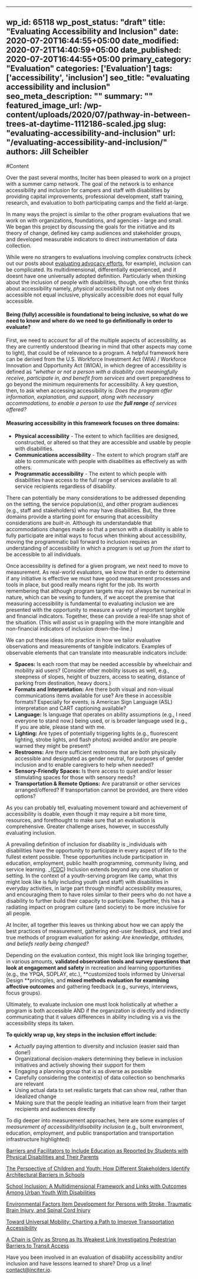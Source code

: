 
---
wp_id: 65118
wp_post_status: "draft" 
title: "Evaluating Accessibility and Inclusion"
date: 2020-07-20T16:44:55+05:00
date_modified: 2020-07-21T14:40:59+05:00
date_published: 2020-07-20T16:44:55+05:00
primary_category: "Evaluation"
categories: ['Evaluation'] 
tags: ['accessibility', 'inclusion']
seo_title: "evaluating accessibility and inclusion"
seo_meta_description: ""
summary: "" 
featured_image_url: /wp-content/uploads/2020/07/pathway-in-between-trees-at-daytime-1112186-scaled.jpg
slug: "evaluating-accessibility-and-inclusion"
url: "/evaluating-accessibility-and-inclusion/"
authors: Jill Scheibler
---

#Content



Over the past several months, Inciter has been pleased to work on a project with a summer camp network. The goal of the network is to enhance accessibility and inclusion for campers and staff with disabilities by providing capital improvements, professional development, staff training, research, and evaluation to both participating camps and the field at-large.

In many ways the project is similar to the other program evaluations that we work on with organizations, foundations, and agencies - large and small. We began this project by discussing the goals for the initiative and its theory of change, defined key camp audiences and stakeholder groups, and developed measurable indicators to direct instrumentation of data collection.

While were no strangers to evaluations involving complex constructs (check out our posts about [evaluating advocacy efforts](https://www.inciter.io/evaluating-advocacy-efforts-how-do-you-measure-social-change/), for example), inclusion can be complicated. Its multidimensional, differentially experienced, and it doesnt have one universally adopted definition. Particularly when thinking about the inclusion of people with disabilities, though, one often first thinks about accessibility  namely, _physical_ accessibility  but not only does accessible not equal inclusive, physically accessible does not equal fully accessible.

#### Being (fully) accessible is foundational to being inclusive, so what do we need to know and where do we need to go definitionally in order to evaluate?

First, we need to account for all of the multiple aspects of accessibility, as they are currently understood (bearing in mind that other aspects may come to light), that could be of relevance to a program. A helpful framework here can be derived from the U.S.  Workforce Investment Act (WIA) / Workforce Innovation and Opportunity Act (WIOA), in which degree of accessibility is defined as _"whether or not a person with a disability can meaningfully receive, participate in, and benefit from services_ and overt preparedness to go beyond the minimum requirements for accessibility. A key question, then, to ask when accessing accessibility is: _Does the program offer information, explanation, and support, along with necessary accommodations, to enable a person to use the **full range** of services offered?_ 

#### Measuring accessibility in this framework focuses on three domains:

*   **Physical accessibility** - The extent to which facilities are designed, constructed, or altered so that they are accessible and usable by people with disabilities.
*   **Communications accessibility** - The extent to which program staff are able to communicate with people with disabilities as effectively as with others.
*   **Programmatic accessibility** - The extent to which people with disabilities have access to the full range of services available to all service recipients regardless of disability. 

There can potentially be many considerations to be addressed depending on the setting, the service population(s), and other program audiences (e.g., staff and stakeholders) who may have disabilities. But, the three domains provide a starting point for ensuring that accessibility considerations are _built-in_. Although its understandable that accommodations  changes made so that a person with a disability is able to fully participate  are initial ways to focus when thinking about accessibility, moving the programmatic ball forward to inclusion requires an understanding of accessibility in which a program is set up _from the start_ to be accessible to all individuals.

Once accessibility is defined for a given program, we next need to move to measurement. As real-world evaluators, we know that in order to determine if any initiative is effective we must have good measurement processes and tools in place, but good really means right for the job. Its worth remembering that although program targets may not always be numerical in nature, which can be vexing to funders, if we accept the premise that measuring accessibility is fundamental to evaluating inclusion we are presented with the opportunity to measure a variety of important tangible and financial indicators. Together, these can provide a real-life snap shot of the situation. (This will assist us in grappling with the more intangible and non-financial indicators of inclusion down-the-line.)

We can put these ideas into practice in how we tailor evaluative observations and measurements of tangible indicators. Examples of observable elements that can translate into measurable indicators include:

*   **Spaces:** Is each room that may be needed accessible by wheelchair and mobility aid users? (Consider other mobility issues as well, e.g., steepness of slopes, height of buzzers, access to seating, distance of parking from destination, heavy doors.)
*   **Formats and Interpretation:** Are there both visual and non-visual communications items available for use? Are these in accessible formats? Especially for events, is American Sign Language (ASL) interpretation and CART captioning available?
*   **Language:** Is language that operates on ability assumptions (e.g., I need everyone to stand now.) being used, or is broader language used (e.g., If you are able, please stand with me.
*   **Lighting:** Are types of potentially triggering lights (e.g., fluorescent lighting, strobe lights, and flash photos) avoided and/or are people warned they might be present?
*   **Restrooms:** Are there sufficient restrooms that are both physically accessible and designated as gender neutral, for purposes of gender inclusion and to enable caregivers to help when needed?
*   **Sensory-Friendly Spaces:** Is there access to quiet and/or lesser stimulating spaces for those with sensory needs?
*   **Transportation & Remote Options:** Are paratransit or other services arranged/offered? If transportation cannot be provided, are there video options?

As you can probably tell, evaluating movement toward and achievement of accessibility is doable, even though it may require a bit more time, resources, and forethought to make sure that an evaluation is comprehensive. Greater challenge arises, however, in successfully evaluating inclusion.

A prevailing definition of inclusion for disability is _individuals with disabilities have the opportunity to participate in every aspect of life to the fullest extent possible. These opportunities include participation in education, employment, public health programming, community living, and service learning. _([CDC](https://www.cdc.gov/ncbddd/disabilityandhealth/disability-inclusion.html)) Inclusion extends beyond any one situation or setting. In the context of a youth-serving program like camp, what this might look like is fully including youth (and staff) with disabilities in everyday activities, in large part through mindful accessibility measures, and encouraging them to have roles similar to their peers who do not have a disability to further build their capacity to participate. Together, this has a radiating impact on program culture (and society) to be more inclusive for all people.

At Inciter, all together this leaves us thinking about how we can apply the best practices of measurement, gathering end-user feedback, and tried and true methods of program evaluation for asking: _Are knowledge, attitudes, and beliefs really being changed?_

Depending on the evaluation context, this might look like bringing together, in various amounts, **validated observation tools and survey questions that look at engagement and safety** in recreation and learning opportunities (e.g., the YPQA, SOPLAY, etc.), **customized tools informed by Universal Design **principles, and **mixed methods evaluation for examining affective outcomes** and gathering feedback (e.g., surveys, interviews, focus groups).

Ultimately, to evaluate inclusion one must look holistically at whether a program is both accessible AND if the organization is directly and indirectly communicating that it values differences in ability including vis a vis the accessibility steps its taken.

**To quickly wrap up, key steps in the inclusion effort include:**

*   _Actually_ paying attention to diversity and inclusion (easier said than done!)
*   Organizational decision-makers determining they believe in inclusion initiatives and actively showing their support for them
*   Engaging a planning group that is as diverse as possible
*   Carefully considering the context(s) of data collection so benchmarks are relevant
*   Using actual data to set realistic targets that can show real, rather than idealized change
*   Making sure that the people leading an initiative learn from their target recipients and audiences directly

To dig deeper into measurement approaches, here are some examples of _measurement of accessibility/disability inclusion_ (e.g., built environment, education, employment, and public transportation and transportation infrastructure highlighted):

[Barriers and Facilitators to Include Education as Reported by Students with Physical Disabilities and Their Parents ](http://www.aprioriresearch.ca/wp-content/uploads/2015/02/Barriers-and-facilitators-to-inclusive-education-as-reported-by-students-with-physical-disabilities-and-their-parents.pdf/)

[The Perspective of Children and Youth: How Different Stakeholders Identify Architectural Barriers in Schools](http://www.aprioriresearch.ca/wp-content/uploads/2015/02/The-perspective-of-children-and-youth-How-different-stakeholders-identify-architectural-barriers-in-schools.pdf/)

[School Inclusion: A Multidimensional Framework and Links with Outcomes Among Urban Youth With Disabilities](https://www.researchgate.net/publication/304069712_SCHOOL_INCLUSION_A_MULTIDIMENSIONAL_FRAMEWORK_AND_LINKS_WITH_OUTCOMES_AMONG_URBAN_YOUTH_WITH_DISABILITIES_School_Inclusion_and_Student_Outcomes/)

[Environmental Factors Item Development for Persons with Stroke, Traumatic Brain Injury, and Spinal Cord Injury](https://www.ncbi.nlm.nih.gov/pubmed/24378804/)

[Toward Universal Mobility: Charting a Path to Improve Transportation Accessibility](https://www.metroplanning.org/uploads/cms/documents/universal_mobility_report_dec2_pm.pdf/)

[A Chain is Only as Strong as Its Weakest Link Investigating Pedestrian Barriers to Transit Access](https://www.metroplanning.org/news/8789/A-chain-is-only-as-strong-as-its-weakest-link-investigating-pedestrian-barriers-to-transit-access/)

Have you been involved in an evaluation of disability accessibility and/or inclusion and have lessons learned to share? Drop us a line! [contact@inciter.io](mailto:contact@inciter.io).



